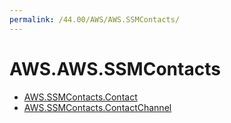 ```yaml
---
permalink: /44.00/AWS/AWS.SSMContacts/
---
```


# AWS.AWS.SSMContacts



* [AWS.SSMContacts.Contact](AWS.SSMContacts.Contact.md)
* [AWS.SSMContacts.ContactChannel](AWS.SSMContacts.ContactChannel.md)